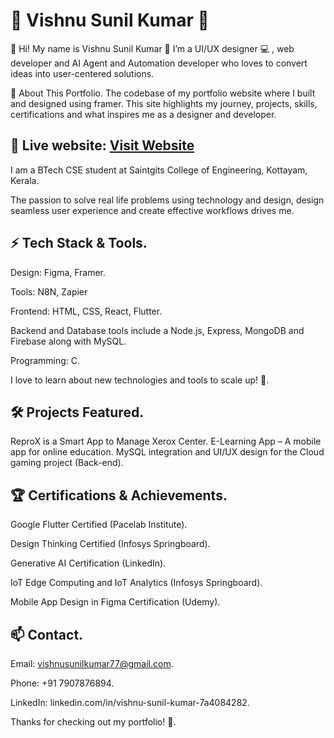 # 🌟  Vishnu Sunil Kumar   🌟
👋 Hi! My name is Vishnu Sunil Kumar 🎨 I’m a UI/UX designer 💻 , web developer and AI Agent and Automation developer who loves to convert ideas into user-centered solutions.


🚀 About This Portfolio.
The codebase of my portfolio website where I built and designed using framer. 
This site highlights my journey, projects, skills, certifications and what inspires me as a designer and developer.

## 🔗  Live website: [Visit Website](https://vishnusunilkumar.github.io/Portfolio)

I am a BTech CSE student at Saintgits College of Engineering, Kottayam, Kerala.

The passion to solve real life problems using technology and design, design seamless user experience and create effective workflows drives me.

## ⚡ Tech Stack & Tools.
Design: Figma, Framer.

Tools: N8N, Zapier

Frontend: HTML, CSS, React, Flutter.

Backend and Database tools include a Node.js, Express, MongoDB and Firebase along with MySQL.

Programming: C.

I love to learn about new technologies and tools to scale up! 🌱.

## 🛠️ Projects Featured.
ReproX is a Smart App to Manage Xerox Center.
E-Learning App – A mobile app for online education. 
MySQL integration and UI/UX design for the Cloud gaming project (Back-end).

## 🏆 Certifications & Achievements.
Google Flutter Certified (Pacelab Institute).

Design Thinking Certified (Infosys Springboard).

Generative AI Certification (LinkedIn).

IoT Edge Computing and IoT Analytics (Infosys Springboard).

Mobile App Design in Figma Certification (Udemy).

## 📫 Contact.
Email: vishnusunilkumar77@gmail.com.

Phone: +91 7907876894.

LinkedIn: linkedin.com/in/vishnu-sunil-kumar-7a4084282.

Thanks for checking out my portfolio! 🚀.

